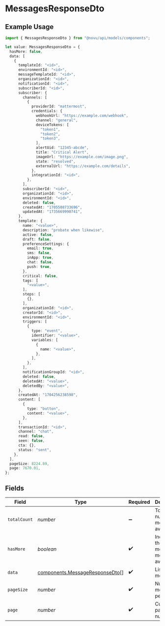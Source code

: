 # MessagesResponseDto

## Example Usage

```typescript
import { MessagesResponseDto } from "@novu/api/models/components";

let value: MessagesResponseDto = {
  hasMore: false,
  data: [
    {
      templateId: "<id>",
      environmentId: "<id>",
      messageTemplateId: "<id>",
      organizationId: "<id>",
      notificationId: "<id>",
      subscriberId: "<id>",
      subscriber: {
        channels: [
          {
            providerId: "mattermost",
            credentials: {
              webhookUrl: "https://example.com/webhook",
              channel: "general",
              deviceTokens: [
                "token1",
                "token2",
                "token3",
              ],
              alertUid: "12345-abcde",
              title: "Critical Alert",
              imageUrl: "https://example.com/image.png",
              state: "resolved",
              externalUrl: "https://example.com/details",
            },
            integrationId: "<id>",
          },
        ],
        subscriberId: "<id>",
        organizationId: "<id>",
        environmentId: "<id>",
        deleted: false,
        createdAt: "1705508733696",
        updatedAt: "1735669990741",
      },
      template: {
        name: "<value>",
        description: "probate when likewise",
        active: false,
        draft: false,
        preferenceSettings: {
          email: true,
          sms: false,
          inApp: true,
          chat: false,
          push: true,
        },
        critical: false,
        tags: [
          "<value>",
        ],
        steps: [
          {},
        ],
        organizationId: "<id>",
        creatorId: "<id>",
        environmentId: "<id>",
        triggers: [
          {
            type: "event",
            identifier: "<value>",
            variables: [
              {
                name: "<value>",
              },
            ],
          },
        ],
        notificationGroupId: "<id>",
        deleted: false,
        deletedAt: "<value>",
        deletedBy: "<value>",
      },
      createdAt: "1704256238598",
      content: [
        {
          type: "button",
          content: "<value>",
        },
      ],
      transactionId: "<id>",
      channel: "chat",
      read: false,
      seen: false,
      cta: {},
      status: "sent",
    },
  ],
  pageSize: 8224.89,
  page: 7670.01,
};
```

## Fields

| Field                                                                            | Type                                                                             | Required                                                                         | Description                                                                      |
| -------------------------------------------------------------------------------- | -------------------------------------------------------------------------------- | -------------------------------------------------------------------------------- | -------------------------------------------------------------------------------- |
| `totalCount`                                                                     | *number*                                                                         | :heavy_minus_sign:                                                               | Total number of messages available                                               |
| `hasMore`                                                                        | *boolean*                                                                        | :heavy_check_mark:                                                               | Indicates if there are more messages available                                   |
| `data`                                                                           | [components.MessageResponseDto](../../models/components/messageresponsedto.md)[] | :heavy_check_mark:                                                               | List of messages                                                                 |
| `pageSize`                                                                       | *number*                                                                         | :heavy_check_mark:                                                               | Number of messages per page                                                      |
| `page`                                                                           | *number*                                                                         | :heavy_check_mark:                                                               | Current page number                                                              |